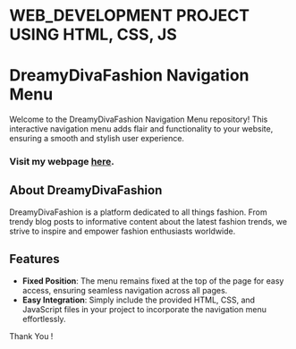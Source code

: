 # WEB_DEVELOPMENT PROJECT USING HTML, CSS, JS

# DreamyDivaFashion Navigation Menu
Welcome to the DreamyDivaFashion Navigation Menu repository! This interactive navigation menu adds flair and functionality to your website, ensuring a smooth and stylish user experience.

### Visit my webpage [here](https://dreamy-diva-fashion.vercel.app/).


## About DreamyDivaFashion 
DreamyDivaFashion is a platform dedicated to all things fashion. From trendy blog posts to informative content about the latest fashion trends, we strive to inspire and empower fashion enthusiasts worldwide.

## Features
- **Fixed Position**: The menu remains fixed at the top of the page for easy access, ensuring seamless navigation across all pages.
- **Easy Integration**: Simply include the provided HTML, CSS, and JavaScript files in your project to incorporate the navigation menu effortlessly.

Thank You !
